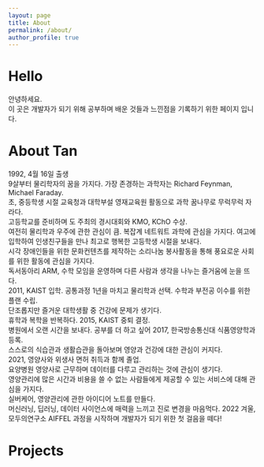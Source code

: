 ```yaml
---
layout: page
title: About
permalink: /about/
author_profile: true
---
```

# Hello   
안녕하세요.  
이 곳은 개발자가 되기 위해 공부하며 배운 것들과 느낀점을 기록하기 위한 페이지 입니다.  

# About Tan  
1992, 4월 16일 출생  
9살부터 물리학자의 꿈을 가지다. 가장 존경하는 과학자는 Richard Feynman, Michael Faraday.  
초, 중등학생 시절 교육청과 대학부설 영재교육원 활동으로 과학 꿈나무로 무럭무럭 자라다.  
고등학교를 준비하며 도 주최의 경시대회와 KMO, KChO 수상.  
여전히 물리학과 우주에 관한 관심이 큼. 복잡계 네트워트 과학에 관심을 가지다.
여고에 입학하여 인생친구들을 만나 최고로 행복한 고등학생 시절을 보내다.  
시각 장애인들을 위한 문화컨텐츠를 제작하는 소리나눔 봉사활동을 통해 풍요로운 사회를 위한 활동에 관심을 가지다.  
독서동아리 ARM, 수학 모임을 운영하며 다른 사람과 생각을 나누는 즐거움에 눈을 뜨다.  
2011, KAIST 입학. 공통과정 1년을 마치고 물리학과 선택. 수학과 부전공 이수를 위한 플랜 수립.  
단조롭지만 즐거운 대학생활 중 건강에 문제가 생기다.  
휴학과 복학을 반복하다. 2015, KAIST 중퇴 결정.  
병원에서 오랜 시간을 보내다. 공부를 더 하고 싶어 2017, 한국방송통신대 식품영양학과 등록.  
스스로의 식습관과 생활습관을 돌아보며 영양과 건강에 대한 관심이 커지다.  
2021, 영양사와 위생사 면허 취득과 함께 졸업.  
요양병원 영양사로 근무하며 데이터를 다루고 관리하는 것에 관심이 생기다.  
영양관리에 많은 시간과 비용을 쓸 수 없는 사람들에게 제공할 수 있는 서비스에 대해 관심을 가지다.  
실버케어, 영양관리에 관한 아이디어 노트를 만들다.  
머신러닝, 딥러닝, 데이터 사이언스에 매력을 느끼고 진로 변경을 마음먹다.
2022 겨울, 모두의연구소 AIFFEL 과정을 시작하며 개발자가 되기 위한 첫 걸음을 떼다!  

# Projects